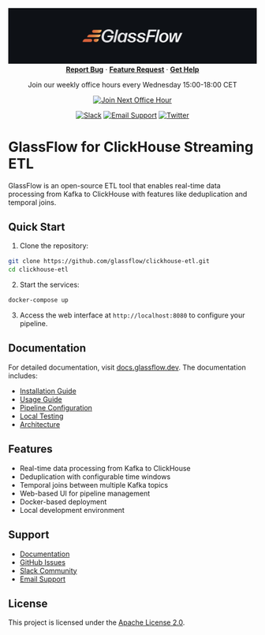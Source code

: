 <a href="https://glassflow.dev">
  <img alt="GlassFlow Logo" src="https://raw.githubusercontent.com/glassflow/clickhouse-etl/main/docs/public/assets/glassfow-banner.jpg">
</a>
<div align="center">
<div>      
      <a href="https://github.com/glassflow/clickhouse-etl/issues"><strong>Report Bug</strong></a> ·
      <a href="https://github.com/orgs/glassflow/discussions/categories/ideas"><strong>Feature Request</strong></a> ·
      <a href="https://github.com/orgs/glassflow/discussions/categories/support"><strong>Get Help</strong></a>      
</div>
</div>

<div align="center">
  <p>Join our weekly office hours every Wednesday 15:00-18:00 CET</p>  
  
[![Join Next Office Hour](https://img.shields.io/badge/Join%20Next%20Office%20Hour-Schedule%20Now-blue?logo=calendar)](https://www.glassflow.dev/office-hours)

[![Slack](https://img.shields.io/badge/Join%20Slack-GlassFlow%20Hub-blueviolet?logo=slack)](https://join.slack.com/t/glassflowhub/shared_invite/zt-349m7lenp-IFeKSGfQwpJfIiQ7oyFFKg)
[![Email Support](https://img.shields.io/badge/Email%20Support-help%40glassflow.dev-blue?logo=gmail)](mailto:help@glassflow.dev)
[![Twitter](https://img.shields.io/twitter/url/https/twitter.com/glassflowdev.svg?style=social&label=Follow%20%40GlassFlow)](https://twitter.com/glassflowdev)
</div>

# GlassFlow for ClickHouse Streaming ETL

GlassFlow is an open-source ETL tool that enables real-time data processing from Kafka to ClickHouse with features like deduplication and temporal joins.

## Quick Start

1. Clone the repository:
```bash
git clone https://github.com/glassflow/clickhouse-etl.git
cd clickhouse-etl
```

2. Start the services:
```bash
docker-compose up
```

3. Access the web interface at `http://localhost:8080` to configure your pipeline.

## Documentation

For detailed documentation, visit [docs.glassflow.dev](https://docs.glassflow.dev). The documentation includes:

- [Installation Guide](https://docs.glassflow.dev/installation)
- [Usage Guide](https://docs.glassflow.dev/usage)
- [Pipeline Configuration](https://docs.glassflow.dev/pipeline_configuration)
- [Local Testing](https://docs.glassflow.dev/local_testing)
- [Architecture](https://docs.glassflow.dev/architecture)

## Features

- Real-time data processing from Kafka to ClickHouse
- Deduplication with configurable time windows
- Temporal joins between multiple Kafka topics
- Web-based UI for pipeline management
- Docker-based deployment
- Local development environment

## Support

- [Documentation](https://docs.glassflow.dev)
- [GitHub Issues](https://github.com/glassflow/clickhouse-etl/issues)
- [Slack Community](https://join.slack.com/t/glassflowhub/shared_invite/zt-349m7lenp-IFeKSGfQwpJfIiQ7oyFFKg)
- [Email Support](mailto:help@glassflow.dev)

## License

This project is licensed under the [Apache License 2.0](LICENSE).
